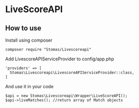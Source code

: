 # LiveScoreAPI
## How to use

Install using composer
``` 
composer require "Stomas/Livescoreapi"
```

Add LivescoreAPIServiceProvider to config/app.php
```
'providers' => [
  Stomas\Livescoreapi\LivescoreAPIServiceProvider::class,
]
```

And use it in your code
```
$api = new Stomas\Livescoreapi\Wrapper\LiveScoreAPI();
$api->liveMatches(); //return array of Match objects
```

